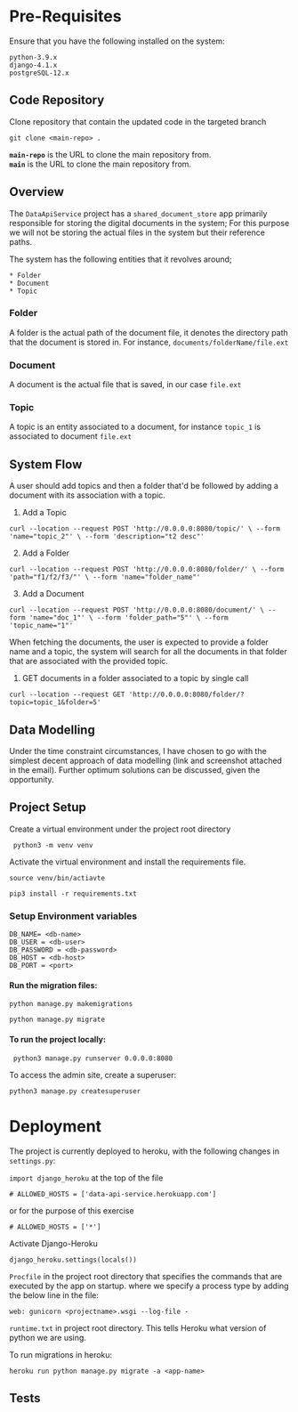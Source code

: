 # Pre-Requisites
Ensure that you have the following installed on the system:
```
python-3.9.x
django-4.1.x
postgreSQL-12.x
```

## Code Repository
Clone repository that contain the updated code in the targeted branch
```
git clone <main-repo> .
```

**`main-repo`** is the URL to clone the main repository from.  
**`main`** is the URL to clone the main repository from.

## Overview

The `DataApiService` project has a `shared_document_store` app primarily 
responsible for storing the digital documents in the system; For this purpose
we will not be storing the actual files in the system but their reference paths.

The system has the following entities that it revolves around;
```
* Folder
* Document
* Topic
```

### Folder

A folder is the actual path of the document file, it denotes the directory path
that the document is stored in. For instance, ``documents/folderName/file.ext``

### Document

A document is the actual file that is saved, in our case ``file.ext``

### Topic

A topic is an entity associated to a document, for instance ``topic_1`` is
associated to document ``file.ext``

## System Flow

A user should add topics and then a folder that'd be followed by adding a
document with its association with a topic.

1. Add a Topic

`curl --location --request POST 'http://0.0.0.0:8080/topic/' \
--form 'name="topic_2"' \
--form 'description="t2 desc"'`
 
2. Add a Folder

`curl --location --request POST 'http://0.0.0.0:8080/folder/' \
--form 'path="f1/f2/f3/"' \
--form 'name="folder_name"'`

3. Add a Document

`curl --location --request POST 'http://0.0.0.0:8080/document/' \
--form 'name="doc_1"' \
--form 'folder_path="5"' \
--form 'topic_name="1"'`

When fetching the documents, the user is expected to provide a folder name and
a topic, the system will search for all the documents in that folder that are
associated with the provided topic.

1. GET documents in a folder associated to a topic by single call

`curl --location --request GET 'http://0.0.0.0:8080/folder/?topic=topic_1&folder=5'`

## Data Modelling

Under the time constraint circumstances, I have chosen to go with the simplest
decent approach of data modelling (link and screenshot attached in the email). 
Further optimum solutions can be discussed, given the opportunity.

## Project Setup

Create a virtual environment under the project root directory

``` python3 -m venv venv```

Activate the virtual environment and install the requirements file.

``` source venv/bin/actiavte ```

``` pip3 install -r requirements.txt ```

### Setup Environment variables

```
DB_NAME= <db-name>
DB_USER = <db-user>
DB_PASSWORD = <db-password>
DB_HOST = <db-host>
DB_PORT = <port>
```

#### Run the migration files:

``` python manage.py makemigrations ```

``` python manage.py migrate ```

#### To run the project locally:

``` python3 manage.py runserver 0.0.0.0:8080```

To access the admin site, create a superuser:

``` python3 manage.py createsuperuser ```

# Deployment

The project is currently deployed to heroku, with the following changes in
`settings.py`:

``` import django_heroku ``` at the top of the file

``` # ALLOWED_HOSTS = ['data-api-service.herokuapp.com'] ```

or for the purpose of this exercise

``` # ALLOWED_HOSTS = ['*'] ```

Activate Django-Heroku

``` django_heroku.settings(locals()) ```

`Procfile` in the project root directory that specifies the commands that 
are executed by the app on startup. where we specify a process type by 
adding the below line in the file:

``` web: gunicorn <projectname>.wsgi --log-file - ```

`runtime.txt` in project root directory. This tells Heroku what version of 
python we are using.

To run migrations in heroku:

``` heroku run python manage.py migrate -a <app-name> ```

## Tests
